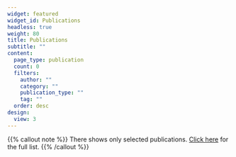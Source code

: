 ```yaml
---
widget: featured
widget_id: Publications
headless: true
weight: 80
title: Publications
subtitle: ""
content:
  page_type: publication
  count: 0
  filters:
    author: ""
    category: ""
    publication_type: ""
    tag: ""
  order: desc
design:
  view: 3
---
```

{{% callout note %}}
There shows only selected publications. [Click here](./publication/) for the full list.
{{% /callout %}}